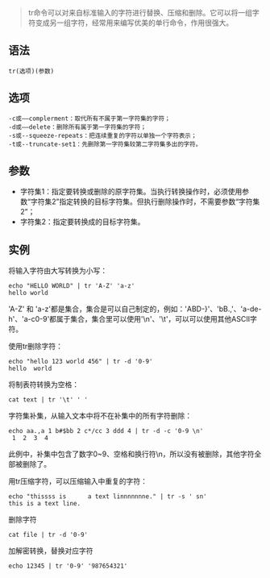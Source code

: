 > tr命令可以对来自标准输入的字符进行替换、压缩和删除。它可以将一组字符变成另一组字符，经常用来编写优美的单行命令，作用很强大。

语法
---
    tr(选项)(参数)

选项
---
    -c或——complerment：取代所有不属于第一字符集的字符；
    -d或——delete：删除所有属于第一字符集的字符；
    -s或--squeeze-repeats：把连续重复的字符以单独一个字符表示；
    -t或--truncate-set1：先删除第一字符集较第二字符集多出的字符。
    
参数
---
- 字符集1：指定要转换或删除的原字符集。当执行转换操作时，必须使用参数“字符集2”指定转换的目标字符集。但执行删除操作时，不需要参数“字符集2”；
- 字符集2：指定要转换成的目标字符集。

实例
---

将输入字符由大写转换为小写：

    echo "HELLO WORLD" | tr 'A-Z' 'a-z'
    hello world
    
'A-Z' 和 'a-z'都是集合，集合是可以自己制定的，例如：'ABD-}'、'bB.,'、'a-de-h'、'a-c0-9'都属于集合，集合里可以使用'\n'、'\t'，可以可以使用其他ASCII字符。

使用tr删除字符：

    echo "hello 123 world 456" | tr -d '0-9'
    hello  world 

将制表符转换为空格：

    cat text | tr '\t' ' '
    
字符集补集，从输入文本中将不在补集中的所有字符删除：

    echo aa.,a 1 b#$bb 2 c*/cc 3 ddd 4 | tr -d -c '0-9 \n'
     1  2  3  4
此例中，补集中包含了数字0~9、空格和换行符\n，所以没有被删除，其他字符全部被删除了。

用tr压缩字符，可以压缩输入中重复的字符：

    echo "thissss is      a text linnnnnnne." | tr -s ' sn'
    this is a text line.
    
删除字符

    cat file | tr -d '0-9'

加解密转换，替换对应字符
    
    echo 12345 | tr '0-9' '987654321'